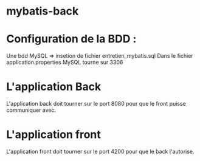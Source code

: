 # mybatis-back
# Configuration de la BDD :
Une bdd MySQL => insetion de fichier entretien_mybatis.sql
Dans le fichier application.properties MySQL tourne sur 3306
# L'application Back
L'application back doit tourner sur le port 8080 pour que le front puisse communiquer avec.
# L'application front
L'application front doit tourner sur le port 4200 pour que le back l'autorise.
